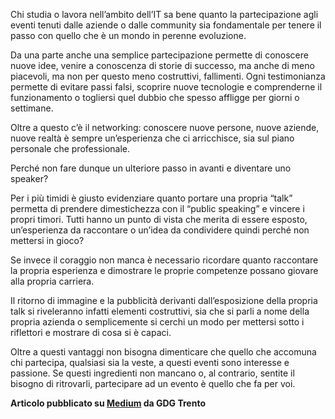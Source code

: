 Chi studia o lavora nell’ambito dell’IT sa bene quanto la partecipazione agli eventi tenuti dalle aziende o dalle community sia fondamentale per tenere il passo con quello che è un mondo in perenne evoluzione.

Da una parte anche una semplice partecipazione permette di conoscere nuove idee, venire a conoscenza di storie di successo, ma anche di meno piacevoli, ma non per questo meno costruttivi, fallimenti. Ogni testimonianza permette di evitare passi falsi, scoprire nuove tecnologie e comprenderne il funzionamento o togliersi quel dubbio che spesso affligge per giorni o settimane.

Oltre a questo c’è il networking: conoscere nuove persone, nuove aziende, nuove realtà è sempre un’esperienza che ci arricchisce, sia sul piano personale che professionale.

Perché non fare dunque un ulteriore passo in avanti e diventare uno speaker?

Per i più timidi è giusto evidenziare quanto portare una propria “talk” permetta di prendere dimestichezza con il “public speaking” e vincere i propri timori. Tutti hanno un punto di vista che merita di essere esposto, un’esperienza da raccontare o un’idea da condividere quindi perché non mettersi in gioco?

Se invece il coraggio non manca è necessario ricordare quanto raccontare la propria esperienza e dimostrare le proprie competenze possano giovare alla propria carriera.

Il ritorno di immagine e la pubblicità derivanti dall’esposizione della propria talk si riveleranno infatti elementi costruttivi, sia che si parli a nome della propria azienda o semplicemente si cerchi un modo per mettersi sotto i riflettori e mostrare di cosa si è capaci.

Oltre a questi vantaggi non bisogna dimenticare che quello che accomuna chi partecipa, qualsiasi sia la veste, a questi eventi sono interesse e passione. Se questi ingredienti non mancano o, al contrario, sentite il bisogno di ritrovarli, partecipare ad un evento è quello che fa per voi.

**Articolo pubblicato su [Medium](https://medium.com/@gdgtrento/motivi-per-partecipare-ed-essere-speaker-alla-devfest-3023d4288c38) da GDG Trento**